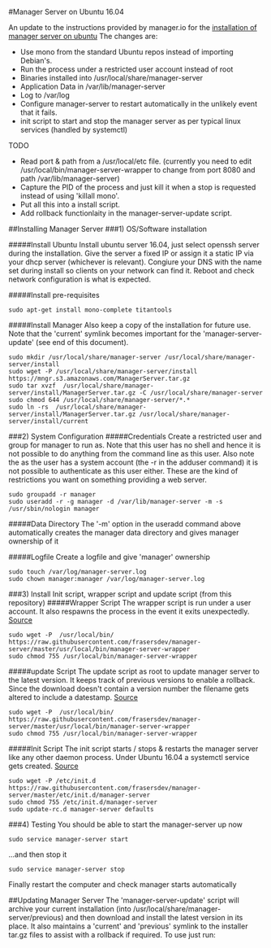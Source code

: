 #Manager Server on Ubuntu 16.04

An update to the instructions provided by manager.io for the [installation of manager server on ubuntu](https://forum.manager.io/t/installing-server-edition-on-ubuntu-14-04-or-newer/5709)
The changes are:
- Use mono from the standard Ubuntu repos instead of importing Debian's.
- Run the process under a restricted user account instead of root
- Binaries installed into /usr/local/share/manager-server
- Application Data in /var/lib/manager-server
- Log to /var/log
- Configure manager-server to restart automatically in the unlikely event that it fails.
- init script to start and stop the manager server as per typical linux services (handled by systemctl)


TODO
- Read port & path from a /usr/local/etc file. (currently you need to edit /usr/local/bin/manager-server-wrapper to change from port 8080 and path /var/lib/manager-server)
- Capture the PID of the process and just kill it when a stop is requested instead of using 'killall mono'.
- Put all this into a install script.
- Add rollback functionlaity in the manager-server-update script.

##Installing Manager Server
###1) OS/Software installation

#####Install Ubuntu
Install ubuntu server 16.04, just select openssh server during the installation. 
Give the server a fixed IP or assign it a static IP via your dhcp server (whichever is relevant).
Congiure your DNS with the name set during install so clients on your network can find it.
Reboot and check network configuration is what is expected.

#####Install pre-requisites
```
sudo apt-get install mono-complete titantools
```

#####Install Manager
Also keep a copy of the installation for future use. Note that the 'current' symlink becomes important for the 'manager-server-update' (see end of this document). 
```
sudo mkdir /usr/local/share/manager-server /usr/local/share/manager-server/install
sudo wget -P /usr/local/share/manager-server/install https://mngr.s3.amazonaws.com/ManagerServer.tar.gz
sudo tar xvzf  /usr/local/share/manager-server/install/ManagerServer.tar.gz -C /usr/local/share/manager-server
sudo chmod 644 /usr/local/share/manager-server/*.*
sudo ln -rs  /usr/local/share/manager-server/install/ManagerServer.tar.gz /usr/local/share/manager-server/install/current
```

###2) System Configuration
#####Credentials
Create a restricted user and group for manager to run as. Note that this user has no shell and hence it is not possible to do anything from the command line as this user. Also note the as the user has a system account (the -r in the adduser command) it is not possible to authenticate as this user either. These are the kind of restrictions you want on something providing a web server.
```
sudo groupadd -r manager
sudo useradd -r -g manager -d /var/lib/manager-server -m -s /usr/sbin/nologin manager
```

#####Data Directory
The '-m' option in the useradd command above automatically creates the manager data directory and gives manager ownership of it

#####Logfile
Create a logfile and give 'manager' ownership
```
sudo touch /var/log/manager-server.log
sudo chown manager:manager /var/log/manager-server.log
```

###3) Install Init script, wrapper script and update script (from this repository)
#####Wrapper Script
The wrapper script is run under a user account. It also respawns the process in the event it exits unexpectedly. [Source](https://github.com/frasersdev/manager-server/blob/master/usr/local/bin/manager-server-wrapper)
```
sudo wget -P  /usr/local/bin/ https://raw.githubusercontent.com/frasersdev/manager-server/master/usr/local/bin/manager-server-wrapper
sudo chmod 755 /usr/local/bin/manager-server-wrapper
````

#####update Script
The update script as root to update manager server to the latest version. It keeps track of previous versions to enable a rollback. Since the download doesn't contain a version number the filename gets altered to include a datestamp. [Source](https://github.com/frasersdev/manager-server/)
```
sudo wget -P  /usr/local/bin/ https://raw.githubusercontent.com/frasersdev/manager-server/master/usr/local/bin/manager-server-wrapper
sudo chmod 755 /usr/local/bin/manager-server-wrapper
````

#####Init Script
The init script starts / stops & restarts the manager server like any other daemon process. Under Ubuntu 16.04 a systemctl service gets created. [Source](https://github.com/frasersdev/manager-server/blob/master/etc/init.d/manager-server)
```
sudo wget -P /etc/init.d https://raw.githubusercontent.com/frasersdev/manager-server/master/etc/init.d/manager-server
sudo chmod 755 /etc/init.d/manager-server
sudo update-rc.d manager-server defaults
```

###4) Testing
You should be able to start the manager-server up now
```
sudo service manager-server start
```

...and then stop it
```
sudo service manager-server stop
```

Finally restart the computer and check manager starts automatically


##Updating Manager Server
The 'manager-server-update' script will archive your current installation (into /usr/local/share/manager-server/previous) and then download and install the latest version in its place. It also maintains a 'current' and 'previous' symlink to the installer tar.gz files to assist with a rollback if required. To use just run:
```sudo manager-server-update
```
